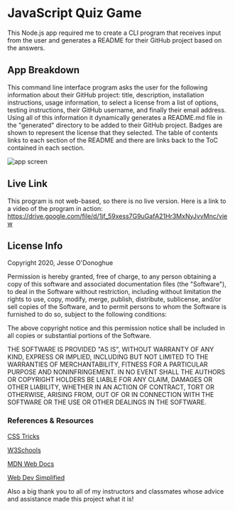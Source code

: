 # JavaScript Quiz Game
This Node.js app required me to create a CLI program that receives input from the user and generates a README for their GitHub project based on the answers. 

## App Breakdown
This command line interface program asks the user for the following information about their GitHub project: title, description, installation instructions, usage information, to select a license from a list of options, testing instructions, their GitHub username, and finally their email address. Using all of this information it dynamically generates a README.md file in the "generated" directory to be added to their GitHub project. Badges are shown to represent the license that they selected. The table of contents links to each section of the README and there are links back to the ToC contained in each section.

![app screen](https://user-images.githubusercontent.com/66024509/91179906-2015f380-e6b5-11ea-8fd0-537c41ee4979.png)

## Live Link
This program is not web-based, so there is no live version. Here is a link to a video of the program in action: https://drive.google.com/file/d/1jf_59xess7G9uGafA21Hr3MxNyJvvMnc/view

## License Info
Copyright 2020, Jesse O'Donoghue

Permission is hereby granted, free of charge, to any person obtaining a copy of this software and associated documentation files (the "Software"), to deal in the Software without restriction, including without limitation the rights to use, copy, modify, merge, publish, distribute, sublicense, and/or sell copies of the Software, and to permit persons to whom the Software is furnished to do so, subject to the following conditions:

The above copyright notice and this permission notice shall be included in all copies or substantial portions of the Software.

THE SOFTWARE IS PROVIDED "AS IS", WITHOUT WARRANTY OF ANY KIND, EXPRESS OR IMPLIED, INCLUDING BUT NOT LIMITED TO THE WARRANTIES OF MERCHANTABILITY, FITNESS FOR A PARTICULAR PURPOSE AND NONINFRINGEMENT. IN NO EVENT SHALL THE AUTHORS OR COPYRIGHT HOLDERS BE LIABLE FOR ANY CLAIM, DAMAGES OR OTHER LIABILITY, WHETHER IN AN ACTION OF CONTRACT, TORT OR OTHERWISE, ARISING FROM, OUT OF OR IN CONNECTION WITH THE SOFTWARE OR THE USE OR OTHER DEALINGS IN THE SOFTWARE.

### References & Resources
[CSS Tricks](https://css-tricks.com/)

[W3Schools](https://w3schools.com)

[MDN Web Docs](https://developer.mozilla.org/en-US/)

[Web Dev Simplified](https://www.youtube.com/channel/UCFbNIlppjAuEX4znoulh0Cw)

Also a big thank you to all of my instructors and classmates whose advice and assistance made this project what it is!
